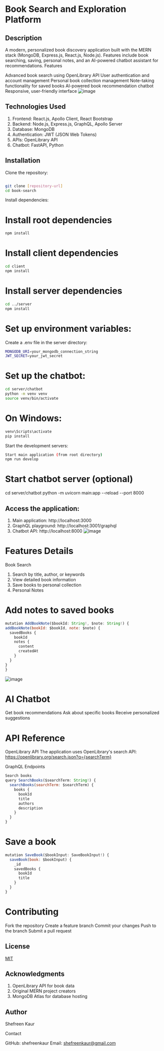 # Book Search and Exploration Platform
## Description
A modern, personalized book discovery application built with the MERN stack (MongoDB, Express.js, React.js, Node.js). Features include book searching, saving, personal notes, and an AI-powered chatbot assistant for recommendations.
Features

Advanced book search using OpenLibrary API
User authentication and account management
Personal book collection management
Note-taking functionality for saved books
AI-powered book recommendation chatbot
Responsive, user-friendly interface
![image](https://github.com/user-attachments/assets/69773fc7-008d-4276-be75-7db137006f66)

## Technologies Used

1. Frontend: React.js, Apollo Client, React Bootstrap
2. Backend: Node.js, Express.js, GraphQL, Apollo Server
3. Database: MongoDB
4. Authentication: JWT (JSON Web Tokens)
5. APIs: OpenLibrary API
6. Chatbot: FastAPI, Python

## Installation

Clone the repository:
``` bash

git clone [repository-url]
cd book-search
``` 
Install dependencies:

# Install root dependencies
``` bash
npm install
``` 
# Install client dependencies
``` bash
cd client
npm install
``` 
# Install server dependencies
``` bash
cd ../server
npm install
``` 
# Set up environment variables:
Create a .env file in the server directory:
``` bash
MONGODB_URI=your_mongodb_connection_string
JWT_SECRET=your_jwt_secret
``` 
# Set up the chatbot:
``` bash
cd server/chatbot
python -m venv venv
source venv/bin/activate  
``` 
# On Windows: 
``` bash
venv\Scripts\activate
pip install 
``` 
Start the development servers:
``` bash
Start main application (from root directory)
npm run develop
``` 
# Start chatbot server (optional)
cd server/chatbot
python -m uvicorn main:app --reload --port 8000

## Access the application:


1. Main application: http://localhost:3000
2. GraphQL playground: http://localhost:3001/graphql
3. Chatbot API: http://localhost:8000
![image](https://github.com/user-attachments/assets/39b2f32a-a483-424d-92e8-6ac2cc9444c0)

# Features Details
Book Search

1. Search by title, author, or keywords
2. View detailed book information
3. Save books to personal collection
4. Personal Notes

# Add notes to saved books
  ``` javascript 
mutation AddBookNote($bookId: String!, $note: String!) {
  addBookNote(bookId: $bookId, note: $note) {
    savedBooks {
      bookId
      notes {
        content
        createdAt
      }
    }
  }
}
 ```
![image](https://github.com/user-attachments/assets/04cd225d-6271-4094-8d6e-55434d3d9587)

# AI Chatbot

Get book recommendations
Ask about specific books
Receive personalized suggestions

# API Reference
OpenLibrary API
The application uses OpenLibrary's search API:
 https://openlibrary.org/search.json?q={searchTerm}
 
GraphQL Endpoints
``` javascript
Search books
query SearchBooks($searchTerm: String!) {
  searchBooks(searchTerm: $searchTerm) {
    books {
      bookId
      title
      authors
      description
    }
  }
}
``` 
# Save a book
``` javascript
mutation SaveBook($bookInput: SaveBookInput!) {
  saveBook(book: $bookInput) {
    _id
    savedBooks {
      bookId
      title
    }
  }
}
```
# Contributing

Fork the repository
Create a feature branch
Commit your changes
Push to the branch
Submit a pull request

## License

[MIT](https://choosealicense.com/licenses/mit/)

## Acknowledgments

1. OpenLibrary API for book data
2. Original MERN project creators
3. MongoDB Atlas for database hosting

## Author

Shefreen Kaur

Contact

GitHub: shefreenkaur
Email: shefreenkaur@gmail.com
